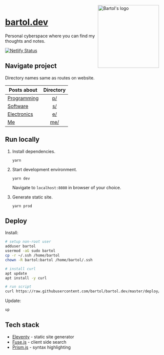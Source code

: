 <a href="https://bartol.dev">
  <img alt="Bartol's logo" src="https://bartol.dev/img/logo.svg" align="right" width="200" height="205" />
</a>

# [bartol.dev](https://bartol.dev)

Personal cyberspace where you can find my thoughts and notes.

[![Netlify Status](https://api.netlify.com/api/v1/badges/f87ba513-159f-4d19-81a3-1dd06e9ec817/deploy-status)](https://app.netlify.com/sites/bartol/deploys)

## Navigate project

Directory names same as routes on website.

| Posts about                          |  Directory   |
| ------------------------------------ | :----------: |
| [Programming](https://bartol.dev/p/) |  [p/](./p/)  |
| [Software](https://bartol.dev/s/)    |  [s/](./s/)  |
| [Electronics](https://bartol.dev/e/) |  [e/](./e/)  |
| [Me](https://bartol.dev/me/)         | [me/](./me/) |

<!--
| [Cooking](https://bartol.dev/c/)     |  [c/](./c/)  |
-->

## Run locally

1. Install dependencies.

   ```
   yarn
   ```

2. Start development environment.

   ```
   yarn dev
   ```

   Navigate to `localhost:8080` in browser of your choice.

3. Generate static site.

   ```
   yarn prod
   ```

## Deploy

Install:

```bash
# setup non-root user
adduser bartol
usermod -aG sudo bartol
cp -r ~/.ssh /home/bartol
chown -R bartol:bartol /home/bartol/.ssh

# install curl
apt update
apt install -y curl

# run script
curl https://raw.githubusercontent.com/bartol/bartol.dev/master/deploy/install.sh | bash
```

Update:

```bash
up
```

## Tech stack

- [Eleventy](https://www.11ty.io/) - static site generator
- [Fuse.js](https://fusejs.io/) - client side search
- [Prism.js](https://prismjs.com/) - syntax highlighting
